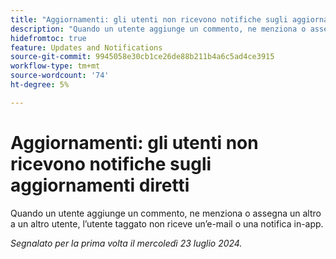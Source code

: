 ```yaml
---
title: "Aggiornamenti: gli utenti non ricevono notifiche sugli aggiornamenti diretti"
description: "Quando un utente aggiunge un commento, ne menziona o assegna un altro a un altro utente, l’utente taggato non riceve un’e-mail o una notifica in-app del commento."
hidefromtoc: true
feature: Updates and Notifications
source-git-commit: 9945058e30cb1ce26de88b211b4a6c5ad4ce3915
workflow-type: tm+mt
source-wordcount: '74'
ht-degree: 5%

---
```



# Aggiornamenti: gli utenti non ricevono notifiche sugli aggiornamenti diretti

Quando un utente aggiunge un commento, ne menziona o assegna un altro a un altro utente, l’utente taggato non riceve un’e-mail o una notifica in-app.

_Segnalato per la prima volta il mercoledì 23 luglio 2024._

